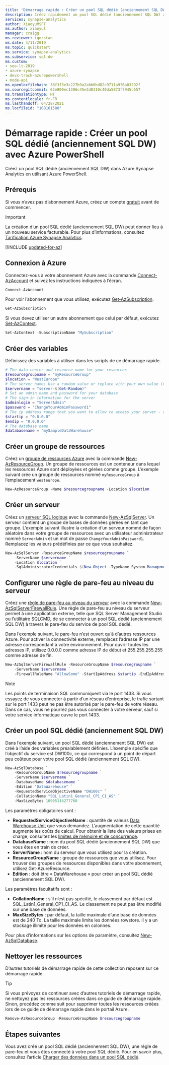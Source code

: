 ```yaml
---
title: 'Démarrage rapide : Créer un pool SQL dédié (anciennement SQL DW) avec Azure PowerShell'
description: Créez rapidement un pool SQL dédié (anciennement SQL DW) avec une règle de pare-feu au niveau du serveur en utilisant Azure PowerShell.
services: synapse-analytics
author: XiaoyuMSFT
ms.author: xiaoyul
manager: craigg
ms.reviewer: igorstan
ms.date: 4/11/2019
ms.topic: quickstart
ms.service: synapse-analytics
ms.subservice: sql-dw
ms.custom:
- seo-lt-2019
- azure-synapse
- devx-track-azurepowershell
- mode-api
ms.openlocfilehash: 38f3f3e3c227b9a2abb6bd82c9711a9f6a03292f
ms.sourcegitcommit: 62e800ec1306c45e2d8310c40da5873f7945c657
ms.translationtype: HT
ms.contentlocale: fr-FR
ms.lasthandoff: 04/28/2021
ms.locfileid: "108161588"
---
```

# <a name="quickstart-create-a-dedicated-sql-pool-formerly-sql-dw-with-azure-powershell"></a>Démarrage rapide : Créer un pool SQL dédié (anciennement SQL DW) avec Azure PowerShell

Créez un pool SQL dédié (anciennement SQL DW) dans Azure Synapse Analytics en utilisant Azure PowerShell.

## <a name="prerequisites"></a>Prérequis

Si vous n’avez pas d’abonnement Azure, créez un compte [gratuit](https://azure.microsoft.com/free/) avant de commencer.

> [!IMPORTANT]
> La création d’un pool SQL dédié (anciennement SQL DW) peut donner lieu à un nouveau service facturable.  Pour plus d’informations, consultez [Tarification Azure Synapse Analytics](https://azure.microsoft.com/pricing/details/sql-data-warehouse/).

[!INCLUDE [updated-for-az](../../../includes/updated-for-az.md)]

## <a name="sign-in-to-azure"></a>Connexion à Azure

Connectez-vous à votre abonnement Azure avec la commande [Connect-AzAccount](/powershell/module/az.accounts/connect-azaccount?toc=/azure/synapse-analytics/sql-data-warehouse/toc.json&bc=/azure/synapse-analytics/sql-data-warehouse/breadcrumb/toc.json) et suivez les instructions indiquées à l’écran.

```powershell
Connect-AzAccount
```

Pour voir l’abonnement que vous utilisez, exécutez [Get-AzSubscription](/powershell/module/az.accounts/get-azsubscription?toc=/azure/synapse-analytics/sql-data-warehouse/toc.json&bc=/azure/synapse-analytics/sql-data-warehouse/breadcrumb/toc.json).

```powershell
Get-AzSubscription
```

Si vous devez utiliser un autre abonnement que celui par défaut, exécutez [Set-AzContext](/powershell/module/az.accounts/set-azcontext?toc=/azure/synapse-analytics/sql-data-warehouse/toc.json&bc=/azure/synapse-analytics/sql-data-warehouse/breadcrumb/toc.json).

```powershell
Set-AzContext -SubscriptionName "MySubscription"
```

## <a name="create-variables"></a>Créer des variables

Définissez des variables à utiliser dans les scripts de ce démarrage rapide.

```powershell
# The data center and resource name for your resources
$resourcegroupname = "myResourceGroup"
$location = "WestEurope"
# The server name: Use a random value or replace with your own value (don't capitalize)
$servername = "server-$(Get-Random)"
# Set an admin name and password for your database
# The sign-in information for the server
$adminlogin = "ServerAdmin"
$password = "ChangeYourAdminPassword1"
# The ip address range that you want to allow to access your server - change as appropriate
$startip = "0.0.0.0"
$endip = "0.0.0.0"
# The database name
$databasename = "mySampleDataWarehouse"
```

## <a name="create-a-resource-group"></a>Créer un groupe de ressources

Créez un [groupe de ressources Azure](../../azure-resource-manager/management/overview.md?toc=/azure/synapse-analytics/sql-data-warehouse/toc.json&bc=/azure/synapse-analytics/sql-data-warehouse/breadcrumb/toc.json) avec la commande [New-AzResourceGroup](/powershell/module/az.resources/new-azresourcegroup?toc=/azure/synapse-analytics/sql-data-warehouse/toc.json&bc=/azure/synapse-analytics/sql-data-warehouse/breadcrumb/toc.json). Un groupe de ressources est un conteneur dans lequel les ressources Azure sont déployées et gérées comme groupe. L’exemple suivant crée un groupe de ressources nommé `myResourceGroup` à l’emplacement `westeurope`.

```powershell
New-AzResourceGroup -Name $resourcegroupname -Location $location
```

## <a name="create-a-server"></a>Créer un serveur

Créez un [serveur SQL logique](../../azure-sql/database/logical-servers.md?toc=/azure/synapse-analytics/sql-data-warehouse/toc.json&bc=/azure/synapse-analytics/sql-data-warehouse/breadcrumb/toc.json) avec la commande [New-AzSqlServer](/powershell/module/az.sql/new-azsqlserver?toc=/azure/synapse-analytics/sql-data-warehouse/toc.json&bc=/azure/synapse-analytics/sql-data-warehouse/breadcrumb/toc.json). Un serveur contient un groupe de bases de données gérées en tant que groupe. L’exemple suivant illustre la création d’un serveur nommé de façon aléatoire dans votre groupe de ressources avec un utilisateur administrateur nommé `ServerAdmin` et un mot de passe `ChangeYourAdminPassword1`. Remplacez les valeurs prédéfinies par ce que vous souhaitez.

```powershell
New-AzSqlServer -ResourceGroupName $resourcegroupname `
    -ServerName $servername `
    -Location $location `
    -SqlAdministratorCredentials $(New-Object -TypeName System.Management.Automation.PSCredential -ArgumentList $adminlogin, $(ConvertTo-SecureString -String $password -AsPlainText -Force))
```

## <a name="configure-a-server-level-firewall-rule"></a>Configurer une règle de pare-feu au niveau du serveur

Créez une [règle de pare-feu au niveau du serveur](../../azure-sql/database/firewall-configure.md?toc=/azure/synapse-analytics/sql-data-warehouse/toc.json&bc=/azure/synapse-analytics/sql-data-warehouse/breadcrumb/toc.json) avec la commande [New-AzSqlServerFirewallRule](/powershell/module/az.sql/new-azsqlserverfirewallrule?toc=/azure/synapse-analytics/sql-data-warehouse/toc.json&bc=/azure/synapse-analytics/sql-data-warehouse/breadcrumb/toc.json). Une règle de pare-feu au niveau du serveur permet à une application externe, telle que SQL Server Management Studio ou l’utilitaire SQLCMD, de se connecter à un pool SQL dédié (anciennement SQL DW) à travers le pare-feu du service de pool SQL dédié.

Dans l’exemple suivant, le pare-feu n’est ouvert qu’à d’autres ressources Azure. Pour activer la connectivité externe, remplacez l’adresse IP par une adresse correspondant à votre environnement. Pour ouvrir toutes les adresses IP, utilisez 0.0.0.0 comme adresse IP de début et 255.255.255.255 comme adresse de fin.

```powershell
New-AzSqlServerFirewallRule -ResourceGroupName $resourcegroupname `
    -ServerName $servername `
    -FirewallRuleName "AllowSome" -StartIpAddress $startip -EndIpAddress $endip
```

> [!NOTE]
> Les points de terminaison SQL communiquent via le port 1433. Si vous essayez de vous connecter à partir d’un réseau d’entreprise, le trafic sortant sur le port 1433 peut ne pas être autorisé par le pare-feu de votre réseau. Dans ce cas, vous ne pourrez pas vous connecter à votre serveur, sauf si votre service informatique ouvre le port 1433.
>

## <a name="create-a-dedicated-sql-pool-formerly-sql-dw"></a>Créer un pool SQL dédié (anciennement SQL DW)

Dans l’exemple suivant, un pool SQL dédié (anciennement SQL DW) est créé à l’aide des variables préalablement définies.  L’exemple spécifie que l’objectif du service est DW100c, ce qui correspond à un point de départ peu coûteux pour votre pool SQL dédié (anciennement SQL DW).

```powershell
New-AzSqlDatabase `
    -ResourceGroupName $resourcegroupname `
    -ServerName $servername `
    -DatabaseName $databasename `
    -Edition "DataWarehouse" `
    -RequestedServiceObjectiveName "DW100c" `
    -CollationName "SQL_Latin1_General_CP1_CI_AS" `
    -MaxSizeBytes 10995116277760
```

Les paramètres obligatoires sont :

* **RequestedServiceObjectiveName** : quantité de valeurs [Data Warehouse Unit](what-is-a-data-warehouse-unit-dwu-cdwu.md) que vous demandez. L’augmentation de cette quantité augmente les coûts de calcul. Pour obtenir la liste des valeurs prises en charge, consultez les [limites de mémoire et de concurrence](memory-concurrency-limits.md).
* **DatabaseName** : nom du pool SQL dédié (anciennement SQL DW) que vous êtes en train de créer.
* **ServerName** : nom du serveur que vous utilisez pour la création.
* **ResourceGroupName** : groupe de ressources que vous utilisez. Pour trouver des groupes de ressources disponibles dans votre abonnement, utilisez Get-AzureResource.
* **Edition** : doit être « DataWarehouse » pour créer un pool SQL dédié (anciennement SQL DW).

Les paramètres facultatifs sont :

* **CollationName** : s’il n’est pas spécifié, le classement par défaut est SQL_Latin1_General_CP1_CI_AS. Le classement ne peut pas être modifié sur une base de données.
* **MaxSizeBytes** : par défaut, la taille maximale d’une base de données est de 240 To. La taille maximale limite les données rowstore. Il y a un stockage illimité pour les données en colonnes.

Pour plus d’informations sur les options de paramètre, consultez [New-AzSqlDatabase](/powershell/module/az.sql/new-azsqldatabase?toc=/azure/synapse-analytics/sql-data-warehouse/toc.json&bc=/azure/synapse-analytics/sql-data-warehouse/breadcrumb/toc.json).

## <a name="clean-up-resources"></a>Nettoyer les ressources

D’autres tutoriels de démarrage rapide de cette collection reposent sur ce démarrage rapide.

> [!TIP]
> Si vous prévoyez de continuer avec d’autres tutoriels de démarrage rapide, ne nettoyez pas les ressources créées dans ce guide de démarrage rapide. Sinon, procédez comme suit pour supprimer toutes les ressources créées lors de ce guide de démarrage rapide dans le portail Azure.
>

```powershell
Remove-AzResourceGroup -ResourceGroupName $resourcegroupname
```

## <a name="next-steps"></a>Étapes suivantes

Vous avez créé un pool SQL dédié (anciennement SQL DW), une règle de pare-feu et vous êtes connecté à votre pool SQL dédié. Pour en savoir plus, consultez l’article [Charger des données dans un pool SQL dédié](./load-data-from-azure-blob-storage-using-copy.md).
